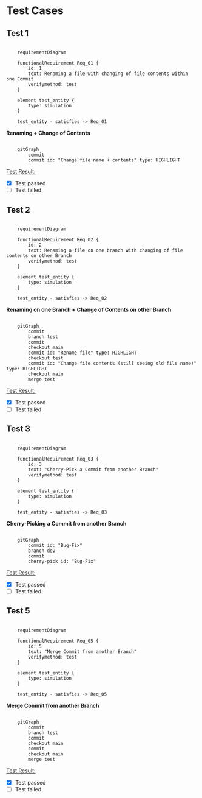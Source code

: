 # Test Cases

## Test 1

```mermaid

    requirementDiagram

    functionalRequirement Req_01 {
        id: 1
        text: Renaming a file with changing of file contents within one Commit
        verifymethod: test
    }

    element test_entity {
        type: simulation
    }

    test_entity - satisfies -> Req_01
```

**Renaming + Change of Contents**

```mermaid

    gitGraph
        commit
        commit id: "Change file name + contents" type: HIGHLIGHT
```

<ins>Test Result:</ins>

- [x] Test passed
- [ ] Test failed

## Test 2

```mermaid

    requirementDiagram

    functionalRequirement Req_02 {
        id: 2
        text: Renaming a file on one branch with changing of file contents on other Branch
        verifymethod: test
    }

    element test_entity {
        type: simulation
    }

    test_entity - satisfies -> Req_02
```

**Renaming on one Branch + Change of Contents on other Branch**

```mermaid

    gitGraph
        commit
        branch test
        commit
        checkout main
        commit id: "Rename file" type: HIGHLIGHT
        checkout test
        commit id: "Change file contents (still seeing old file name)" type: HIGHLIGHT
        checkout main
        merge test
```

<ins>Test Result:</ins>

- [x] Test passed
- [ ] Test failed

## Test 3

```mermaid

    requirementDiagram

    functionalRequirement Req_03 {
        id: 3
        text: "Cherry-Pick a Commit from another Branch"
        verifymethod: test
    }

    element test_entity {
        type: simulation
    }

    test_entity - satisfies -> Req_03
```

**Cherry-Picking a Commit from another Branch**

```mermaid

    gitGraph
        commit id: "Bug-Fix"
        branch dev
        commit
        cherry-pick id: "Bug-Fix"
```

<ins>Test Result:</ins>

- [x] Test passed
- [ ] Test failed

## Test 5

```mermaid

    requirementDiagram

    functionalRequirement Req_05 {
        id: 5
        text: "Merge Commit from another Branch"
        verifymethod: test
    }

    element test_entity {
        type: simulation
    }

    test_entity - satisfies -> Req_05
```

**Merge Commit from another Branch**

```mermaid

    gitGraph
        commit
        branch test
        commit
        checkout main
        commit
        checkout main
        merge test
```

<ins>Test Result:</ins>

- [x] Test passed
- [ ] Test failed
